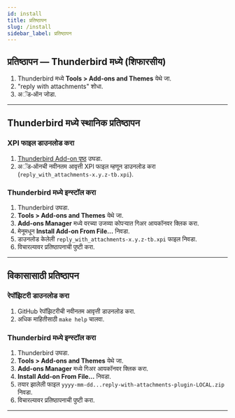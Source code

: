 ```yaml
---
id: install
title: प्रतिष्ठापन
slug: /install
sidebar_label: प्रतिष्ठापन
---
```


## प्रतिष्ठापन — Thunderbird मध्ये (शिफारसीय)

1. Thunderbird मध्ये **Tools > Add-ons and Themes** येथे जा.
2. "reply with attachments" शोधा.
3. अॅड‑ऑन जोडा.

---

## Thunderbird मध्ये स्थानिक प्रतिष्ठापन

### XPI फाइल डाउनलोड करा

1. [Thunderbird Add-on पृष्ठ](https://addons.thunderbird.net/en-US/thunderbird/search/?q=reply%20with%20attachments) उघडा.
2. अॅड‑ऑनची नवीनतम आवृत्ती XPI फाइल म्हणून डाउनलोड करा (`reply_with_attachments-x.y.z-tb.xpi`).

### Thunderbird मध्ये इन्स्टॉल करा

1. Thunderbird उघडा.
2. **Tools > Add-ons and Themes** येथे जा.
3. **Add-ons Manager** मध्ये वरच्या उजव्या कोपर्‍यात गिअर आयकॉनवर क्लिक करा.
4. मेनूमधून **Install Add-on From File…** निवडा.
5. डाउनलोड केलेली `reply_with_attachments-x.y.z-tb.xpi` फाइल निवडा.
6. विचारल्यावर प्रतिष्ठापनाची पुष्टी करा.

---

## विकासासाठी प्रतिष्ठापन

### रेपॉझिटरी डाउनलोड करा

1. GitHub रेपॉझिटरीची नवीनतम आवृत्ती डाउनलोड करा.
2. अधिक माहितीसाठी `make help` चालवा.

### Thunderbird मध्ये इन्स्टॉल करा

1. Thunderbird उघडा.
2. **Tools > Add-ons and Themes** येथे जा.
3. **Add-ons Manager** मध्ये गिअर आयकॉनवर क्लिक करा.
4. **Install Add-on From File…** निवडा.
5. तयार झालेली फाइल `yyyy-mm-dd...reply-with-attachments-plugin-LOCAL.zip` निवडा.
6. विचारल्यावर प्रतिष्ठापनाची पुष्टी करा.

---
